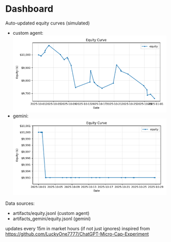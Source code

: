 # Dashboard

Auto-updated equity curves (simulated)

- custom agent: ![Equity Curve](artifacts/equity.png?v=5cadd21)
- gemini: ![Equity Curve (Gemini)](artifacts_gemini/equity.png?v=5cadd21)

Data sources:
- artifacts/equity.jsonl (custom agent)
- artifacts_gemini/equity.jsonl (gemini)

updates every 15m in market hours (if not just ignores)
inspired from https://github.com/LuckyOne7777/ChatGPT-Micro-Cap-Experiment